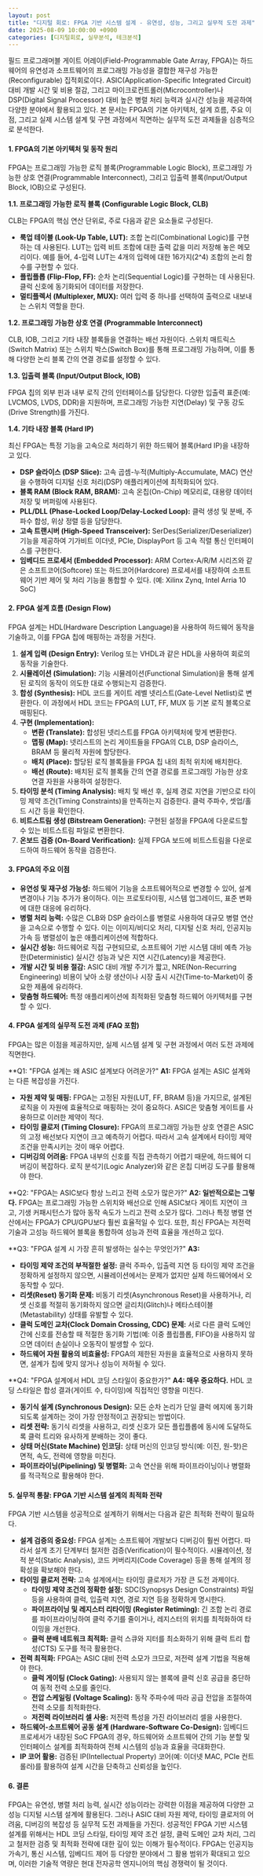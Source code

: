 ```yaml
---
layout: post
title: "디지털 회로: FPGA 기반 시스템 설계 - 유연성, 성능, 그리고 실무적 도전 과제"
date: 2025-08-09 10:00:00 +0900
categories: [디지털회로, 실무분석, 테크분석]
---
```


필드 프로그래머블 게이트 어레이(Field-Programmable Gate Array, FPGA)는 하드웨어의 유연성과 소프트웨어의 프로그래밍 가능성을 결합한 재구성 가능한(Reconfigurable) 집적회로이다. ASIC(Application-Specific Integrated Circuit) 대비 개발 시간 및 비용 절감, 그리고 마이크로컨트롤러(Microcontroller)나 DSP(Digital Signal Processor) 대비 높은 병렬 처리 능력과 실시간 성능을 제공하여 다양한 분야에서 활용되고 있다. 본 문서는 FPGA의 기본 아키텍처, 설계 흐름, 주요 이점, 그리고 실제 시스템 설계 및 구현 과정에서 직면하는 실무적 도전 과제들을 심층적으로 분석한다.

#### 1. FPGA의 기본 아키텍처 및 동작 원리

FPGA는 프로그래밍 가능한 로직 블록(Programmable Logic Block), 프로그래밍 가능한 상호 연결(Programmable Interconnect), 그리고 입출력 블록(Input/Output Block, IOB)으로 구성된다.

**1.1. 프로그래밍 가능한 로직 블록 (Configurable Logic Block, CLB)**

CLB는 FPGA의 핵심 연산 단위로, 주로 다음과 같은 요소들로 구성된다.

*   **룩업 테이블 (Look-Up Table, LUT):** 조합 논리(Combinational Logic)를 구현하는 데 사용된다. LUT는 입력 비트 조합에 대한 출력 값을 미리 저장해 놓은 메모리이다. 예를 들어, 4-입력 LUT는 4개의 입력에 대한 16가지(2^4) 조합의 논리 함수를 구현할 수 있다.
*   **플립플롭 (Flip-Flop, FF):** 순차 논리(Sequential Logic)를 구현하는 데 사용된다. 클럭 신호에 동기화되어 데이터를 저장한다.
*   **멀티플렉서 (Multiplexer, MUX):** 여러 입력 중 하나를 선택하여 출력으로 내보내는 스위치 역할을 한다.

**1.2. 프로그래밍 가능한 상호 연결 (Programmable Interconnect)**

CLB, IOB, 그리고 기타 내장 블록들을 연결하는 배선 자원이다. 스위치 매트릭스(Switch Matrix) 또는 스위치 박스(Switch Box)를 통해 프로그래밍 가능하며, 이를 통해 다양한 논리 블록 간의 연결 경로를 설정할 수 있다.

**1.3. 입출력 블록 (Input/Output Block, IOB)**

FPGA 칩의 외부 핀과 내부 로직 간의 인터페이스를 담당한다. 다양한 입출력 표준(예: LVCMOS, LVDS, DDR)을 지원하며, 프로그래밍 가능한 지연(Delay) 및 구동 강도(Drive Strength)를 가진다.

**1.4. 기타 내장 블록 (Hard IP)**

최신 FPGA는 특정 기능을 고속으로 처리하기 위한 하드웨어 블록(Hard IP)을 내장하고 있다.

*   **DSP 슬라이스 (DSP Slice):** 고속 곱셈-누적(Multiply-Accumulate, MAC) 연산을 수행하여 디지털 신호 처리(DSP) 애플리케이션에 최적화되어 있다.
*   **블록 RAM (Block RAM, BRAM):** 고속 온칩(On-Chip) 메모리로, 대용량 데이터 저장 및 버퍼링에 사용된다.
*   **PLL/DLL (Phase-Locked Loop/Delay-Locked Loop):** 클럭 생성 및 분배, 주파수 합성, 위상 정렬 등을 담당한다.
*   **고속 트랜시버 (High-Speed Transceiver):** SerDes(Serializer/Deserializer) 기능을 제공하여 기가비트 이더넷, PCIe, DisplayPort 등 고속 직렬 통신 인터페이스를 구현한다.
*   **임베디드 프로세서 (Embedded Processor):** ARM Cortex-A/R/M 시리즈와 같은 소프트코어(Softcore) 또는 하드코어(Hardcore) 프로세서를 내장하여 소프트웨어 기반 제어 및 처리 기능을 통합할 수 있다. (예: Xilinx Zynq, Intel Arria 10 SoC)

#### 2. FPGA 설계 흐름 (Design Flow)

FPGA 설계는 HDL(Hardware Description Language)을 사용하여 하드웨어 동작을 기술하고, 이를 FPGA 칩에 매핑하는 과정을 거친다.

1.  **설계 입력 (Design Entry):** Verilog 또는 VHDL과 같은 HDL을 사용하여 회로의 동작을 기술한다.
2.  **시뮬레이션 (Simulation):** 기능 시뮬레이션(Functional Simulation)을 통해 설계된 로직의 동작이 의도한 대로 수행되는지 검증한다.
3.  **합성 (Synthesis):** HDL 코드를 게이트 레벨 넷리스트(Gate-Level Netlist)로 변환한다. 이 과정에서 HDL 코드는 FPGA의 LUT, FF, MUX 등 기본 로직 블록으로 매핑된다.
4.  **구현 (Implementation):**
    *   **변환 (Translate):** 합성된 넷리스트를 FPGA 아키텍처에 맞게 변환한다.
    *   **맵핑 (Map):** 넷리스트의 논리 게이트들을 FPGA의 CLB, DSP 슬라이스, BRAM 등 물리적 자원에 할당한다.
    *   **배치 (Place):** 할당된 로직 블록들을 FPGA 칩 내의 최적 위치에 배치한다.
    *   **배선 (Route):** 배치된 로직 블록들 간의 연결 경로를 프로그래밍 가능한 상호 연결 자원을 사용하여 설정한다.
5.  **타이밍 분석 (Timing Analysis):** 배치 및 배선 후, 실제 경로 지연을 기반으로 타이밍 제약 조건(Timing Constraints)을 만족하는지 검증한다. 클럭 주파수, 셋업/홀드 시간 등을 확인한다.
6.  **비트스트림 생성 (Bitstream Generation):** 구현된 설정을 FPGA에 다운로드할 수 있는 비트스트림 파일로 변환한다.
7.  **온보드 검증 (On-Board Verification):** 실제 FPGA 보드에 비트스트림을 다운로드하여 하드웨어 동작을 검증한다.

#### 3. FPGA의 주요 이점

*   **유연성 및 재구성 가능성:** 하드웨어 기능을 소프트웨어적으로 변경할 수 있어, 설계 변경이나 기능 추가가 용이하다. 이는 프로토타이핑, 시스템 업그레이드, 표준 변화에 대한 대응에 유리하다.
*   **병렬 처리 능력:** 수많은 CLB와 DSP 슬라이스를 병렬로 사용하여 대규모 병렬 연산을 고속으로 수행할 수 있다. 이는 이미지/비디오 처리, 디지털 신호 처리, 인공지능 가속 등 병렬성이 높은 애플리케이션에 적합하다.
*   **실시간 성능:** 하드웨어로 직접 구현되므로, 소프트웨어 기반 시스템 대비 예측 가능한(Deterministic) 실시간 성능과 낮은 지연 시간(Latency)을 제공한다.
*   **개발 시간 및 비용 절감:** ASIC 대비 개발 주기가 짧고, NRE(Non-Recurring Engineering) 비용이 낮아 소량 생산이나 시장 출시 시간(Time-to-Market)이 중요한 제품에 유리하다.
*   **맞춤형 하드웨어:** 특정 애플리케이션에 최적화된 맞춤형 하드웨어 아키텍처를 구현할 수 있다.

#### 4. FPGA 설계의 실무적 도전 과제 (FAQ 포함)

FPGA는 많은 이점을 제공하지만, 실제 시스템 설계 및 구현 과정에서 여러 도전 과제에 직면한다.

**Q1: "FPGA 설계는 왜 ASIC 설계보다 어려운가?"
**A1:** FPGA 설계는 ASIC 설계와는 다른 복잡성을 가진다.
*   **자원 제약 및 매핑:** FPGA는 고정된 자원(LUT, FF, BRAM 등)을 가지므로, 설계된 로직을 이 자원에 효율적으로 매핑하는 것이 중요하다. ASIC은 맞춤형 게이트를 사용하므로 이러한 제약이 적다.
*   **타이밍 클로저 (Timing Closure):** FPGA의 프로그래밍 가능한 상호 연결은 ASIC의 고정 배선보다 지연이 크고 예측하기 어렵다. 따라서 고속 설계에서 타이밍 제약 조건을 만족시키는 것이 매우 어렵다.
*   **디버깅의 어려움:** FPGA 내부의 신호를 직접 관측하기 어렵기 때문에, 하드웨어 디버깅이 복잡하다. 로직 분석기(Logic Analyzer)와 같은 온칩 디버깅 도구를 활용해야 한다.

**Q2: "FPGA는 ASIC보다 항상 느리고 전력 소모가 많은가?"
**A2: 일반적으로는 그렇다.** FPGA는 프로그래밍 가능한 스위치와 배선으로 인해 ASIC보다 게이트 지연이 크고, 기생 커패시턴스가 많아 동작 속도가 느리고 전력 소모가 많다. 그러나 특정 병렬 연산에서는 FPGA가 CPU/GPU보다 훨씬 효율적일 수 있다. 또한, 최신 FPGA는 저전력 기술과 고성능 하드웨어 블록을 통합하여 성능과 전력 효율을 개선하고 있다.

**Q3: "FPGA 설계 시 가장 흔히 발생하는 실수는 무엇인가?"
**A3:**
*   **타이밍 제약 조건의 부적절한 설정:** 클럭 주파수, 입출력 지연 등 타이밍 제약 조건을 정확하게 설정하지 않으면, 시뮬레이션에서는 문제가 없지만 실제 하드웨어에서 오동작할 수 있다.
*   **리셋(Reset) 동기화 문제:** 비동기 리셋(Asynchronous Reset)을 사용하거나, 리셋 신호를 적절히 동기화하지 않으면 글리치(Glitch)나 메타스테이블(Metastability) 상태를 유발할 수 있다.
*   **클럭 도메인 교차(Clock Domain Crossing, CDC) 문제:** 서로 다른 클럭 도메인 간에 신호를 전송할 때 적절한 동기화 기법(예: 이중 플립플롭, FIFO)을 사용하지 않으면 데이터 손실이나 오동작이 발생할 수 있다.
*   **하드웨어 자원 활용의 비효율성:** FPGA의 제한된 자원을 효율적으로 사용하지 못하면, 설계가 칩에 맞지 않거나 성능이 저하될 수 있다.

**Q4: "FPGA 설계에서 HDL 코딩 스타일이 중요한가?"
**A4: 매우 중요하다.** HDL 코딩 스타일은 합성 결과(게이트 수, 타이밍)에 직접적인 영향을 미친다.
*   **동기식 설계 (Synchronous Design):** 모든 순차 논리가 단일 클럭 에지에 동기화되도록 설계하는 것이 가장 안정적이고 권장되는 방법이다.
*   **리셋 전략:** 동기식 리셋을 사용하고, 리셋 신호가 모든 플립플롭에 동시에 도달하도록 클럭 트리와 유사하게 분배하는 것이 좋다.
*   **상태 머신(State Machine) 인코딩:** 상태 머신의 인코딩 방식(예: 이진, 원-핫)은 면적, 속도, 전력에 영향을 미친다.
*   **파이프라이닝(Pipelining) 및 병렬화:** 고속 연산을 위해 파이프라이닝이나 병렬화를 적극적으로 활용해야 한다.

#### 5. 실무적 통찰: FPGA 기반 시스템 설계의 최적화 전략

FPGA 기반 시스템을 성공적으로 설계하기 위해서는 다음과 같은 최적화 전략이 필요하다.

*   **설계 검증의 중요성:** FPGA 설계는 소프트웨어 개발보다 디버깅이 훨씬 어렵다. 따라서 설계 초기 단계부터 철저한 검증(Verification)이 필수적이다. 시뮬레이션, 정적 분석(Static Analysis), 코드 커버리지(Code Coverage) 등을 통해 설계의 정확성을 확보해야 한다.
*   **타이밍 클로저 전략:** 고속 설계에서는 타이밍 클로저가 가장 큰 도전 과제이다.
    *   **타이밍 제약 조건의 정확한 설정:** SDC(Synopsys Design Constraints) 파일 등을 사용하여 클럭, 입출력 지연, 경로 지연 등을 정확하게 명시한다.
    *   **파이프라이닝 및 레지스터 리타이밍 (Register Retiming):** 긴 조합 논리 경로를 파이프라이닝하여 클럭 주기를 줄이거나, 레지스터의 위치를 최적화하여 타이밍을 개선한다.
    *   **클럭 분배 네트워크 최적화:** 클럭 스큐와 지터를 최소화하기 위해 클럭 트리 합성(CTS) 도구를 적극 활용한다.
*   **전력 최적화:** FPGA는 ASIC 대비 전력 소모가 크므로, 저전력 설계 기법을 적용해야 한다.
    *   **클럭 게이팅 (Clock Gating):** 사용되지 않는 블록에 클럭 신호 공급을 중단하여 동적 전력 소모를 줄인다.
    *   **전압 스케일링 (Voltage Scaling):** 동작 주파수에 따라 공급 전압을 조절하여 전력 소모를 최적화한다.
    *   **저전력 라이브러리 셀 사용:** 저전력 특성을 가진 라이브러리 셀을 사용한다.
*   **하드웨어-소프트웨어 공동 설계 (Hardware-Software Co-Design):** 임베디드 프로세서가 내장된 SoC FPGA의 경우, 하드웨어와 소프트웨어 간의 기능 분할 및 인터페이스 설계를 최적화하여 전체 시스템의 성능과 효율을 극대화한다.
*   **IP 코어 활용:** 검증된 IP(Intellectual Property) 코어(예: 이더넷 MAC, PCIe 컨트롤러)를 활용하여 설계 시간을 단축하고 신뢰성을 높인다.

#### 6. 결론

FPGA는 유연성, 병렬 처리 능력, 실시간 성능이라는 강력한 이점을 제공하여 다양한 고성능 디지털 시스템 설계에 활용된다. 그러나 ASIC 대비 자원 제약, 타이밍 클로저의 어려움, 디버깅의 복잡성 등 실무적 도전 과제들을 가진다. 성공적인 FPGA 기반 시스템 설계를 위해서는 HDL 코딩 스타일, 타이밍 제약 조건 설정, 클럭 도메인 교차 처리, 그리고 철저한 검증 및 최적화 전략에 대한 깊이 있는 이해가 필수적이다. FPGA는 인공지능 가속기, 통신 시스템, 임베디드 제어 등 다양한 분야에서 그 활용 범위가 확대되고 있으며, 이러한 기술적 역량은 현대 전자공학 엔지니어의 핵심 경쟁력이 될 것이다.

